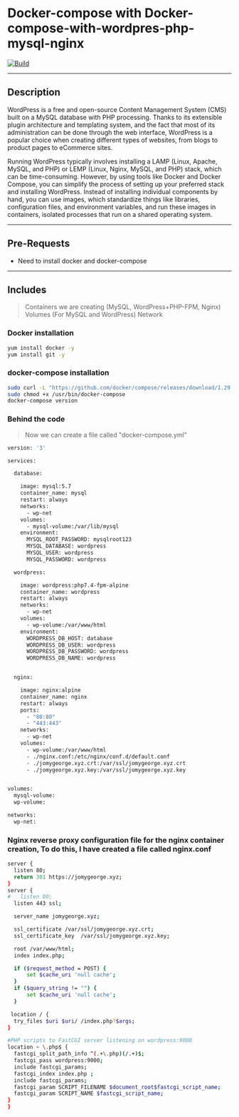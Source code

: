 # Docker-compose with  Docker-compose-with-wordpres-php-mysql-nginx

[![Build](https://travis-ci.org/joemccann/dillinger.svg?branch=master)](https://travis-ci.org/joemccann/dillinger)

---

## Description

WordPress is a free and open-source Content Management System (CMS) built on a MySQL database with PHP processing. Thanks to its extensible plugin architecture and templating system, and the fact that most of its administration can be done through the web interface, WordPress is a popular choice when creating different types of websites, from blogs to product pages to eCommerce sites.

Running WordPress typically involves installing a LAMP (Linux, Apache, MySQL, and PHP) or LEMP (Linux, Nginx, MySQL, and PHP) stack, which can be time-consuming. However, by using tools like Docker and Docker Compose, you can simplify the process of setting up your preferred stack and installing WordPress. Instead of installing individual components by hand, you can use images, which standardize things like libraries, configuration files, and environment variables, and run these images in containers, isolated processes that run on a shared operating system.

----
## Pre-Requests
- Need to install docker and docker-compose
-----

## Includes

> Containers we are creating (MySQL, WordPress+PHP-FPM, Nginx)
> Volumes (For MySQL and WordPress)
> Network 

### Docker installation 

```sh
yum install docker -y
yum install git -y
```
### docker-compose installation

```sh
sudo curl -L "https://github.com/docker/compose/releases/download/1.29.2/docker-compose-$(uname -s)-$(uname -m)" -o /usr/bin/docker-compose
sudo chmod +x /usr/bin/docker-compose
docker-compose version   
```

### Behind the code

> Now we can create a file called "docker-compose.yml"
```sh
version: '3'

services:

  database:

    image: mysql:5.7
    container_name: mysql
    restart: always
    networks:
      - wp-net
    volumes:
      - mysql-volume:/var/lib/mysql
    environment:
      MYSQL_ROOT_PASSWORD: mysqlroot123
      MYSQL_DATABASE: wordpress
      MYSQL_USER: wordpress
      MYSQL_PASSWORD: wordpress

  wordpress:

    image: wordpress:php7.4-fpm-alpine
    container_name: wordpress
    restart: always
    networks:
      - wp-net
    volumes:
      - wp-volume:/var/www/html
    environment:
      WORDPRESS_DB_HOST: database
      WORDPRESS_DB_USER: wordpress
      WORDPRESS_DB_PASSWORD: wordpress
      WORDPRESS_DB_NAME: wordpress


  nginx:

    image: nginx:alpine
    container_name: nginx
    restart: always
    ports:
      - "80:80"
      - "443:443"
    networks:
      - wp-net
    volumes:
      - wp-volume:/var/www/html
      - ./nginx.conf:/etc/nginx/conf.d/default.conf
      - ./jomygeorge.xyz.crt:/var/ssl/jomygeorge.xyz.crt
      - ./jomygeorge.xyz.key:/var/ssl/jomygeorge.xyz.key


volumes:
  mysql-volume:
  wp-volume:

networks:
  wp-net:
  ```
 ### Nginx reverse proxy configuration file for the nginx container creation, To do this, I have created a file called nginx.conf
  ```sh
  server {
    listen 80;
    return 301 https://jomygeorge.xyz;
}
server {
#   listen 80;
    listen 443 ssl;

    server_name jomygeorge.xyz;

    ssl_certificate /var/ssl/jomygeorge.xyz.crt;
    ssl_certificate_key  /var/ssl/jomygeorge.xyz.key;

    root /var/www/html;
    index index.php;

    if ($request_method = POST) {
        set $cache_uri 'null cache';
    }
    if ($query_string != "") {
        set $cache_uri 'null cache';
    }

   location / {
    try_files $uri $uri/ /index.php?$args;
  }

#PHP scripts to FastCGI server listening on wordpress:9000
  location ~ \.php$ {
    fastcgi_split_path_info ^(.+\.php)(/.+)$;
    fastcgi_pass wordpress:9000;
    include fastcgi_params;
    fastcgi_index index.php ;
    include fastcgi_params;
    fastcgi_param SCRIPT_FILENAME $document_root$fastcgi_script_name;
    fastcgi_param SCRIPT_NAME $fastcgi_script_name;
  }
}
```
